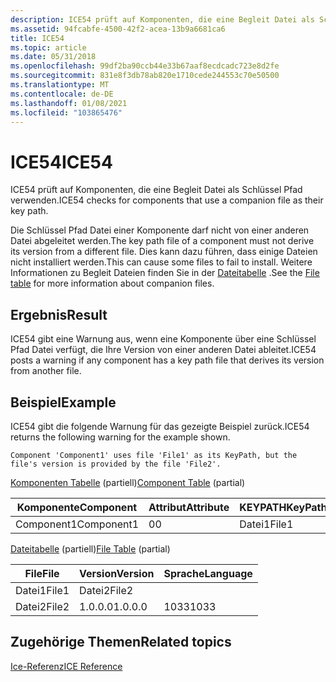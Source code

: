 ```yaml
---
description: ICE54 prüft auf Komponenten, die eine Begleit Datei als Schlüssel Pfad verwenden.
ms.assetid: 94fcabfe-4500-42f2-acea-13b9a6681ca6
title: ICE54
ms.topic: article
ms.date: 05/31/2018
ms.openlocfilehash: 99df2ba90ccb44e33b67aaf8ecdcadc723e8d2fe
ms.sourcegitcommit: 831e8f3db78ab820e1710cede244553c70e50500
ms.translationtype: MT
ms.contentlocale: de-DE
ms.lasthandoff: 01/08/2021
ms.locfileid: "103865476"
---
```

# <a name="ice54"></a><span data-ttu-id="5d164-103">ICE54</span><span class="sxs-lookup"><span data-stu-id="5d164-103">ICE54</span></span>

<span data-ttu-id="5d164-104">ICE54 prüft auf Komponenten, die eine Begleit Datei als Schlüssel Pfad verwenden.</span><span class="sxs-lookup"><span data-stu-id="5d164-104">ICE54 checks for components that use a companion file as their key path.</span></span>

<span data-ttu-id="5d164-105">Die Schlüssel Pfad Datei einer Komponente darf nicht von einer anderen Datei abgeleitet werden.</span><span class="sxs-lookup"><span data-stu-id="5d164-105">The key path file of a component must not derive its version from a different file.</span></span> <span data-ttu-id="5d164-106">Dies kann dazu führen, dass einige Dateien nicht installiert werden.</span><span class="sxs-lookup"><span data-stu-id="5d164-106">This can cause some files to fail to install.</span></span> <span data-ttu-id="5d164-107">Weitere Informationen zu Begleit Dateien finden Sie in der [Dateitabelle](file-table.md) .</span><span class="sxs-lookup"><span data-stu-id="5d164-107">See the [File table](file-table.md) for more information about companion files.</span></span>

## <a name="result"></a><span data-ttu-id="5d164-108">Ergebnis</span><span class="sxs-lookup"><span data-stu-id="5d164-108">Result</span></span>

<span data-ttu-id="5d164-109">ICE54 gibt eine Warnung aus, wenn eine Komponente über eine Schlüssel Pfad Datei verfügt, die Ihre Version von einer anderen Datei ableitet.</span><span class="sxs-lookup"><span data-stu-id="5d164-109">ICE54 posts a warning if any component has a key path file that derives its version from another file.</span></span>

## <a name="example"></a><span data-ttu-id="5d164-110">Beispiel</span><span class="sxs-lookup"><span data-stu-id="5d164-110">Example</span></span>

<span data-ttu-id="5d164-111">ICE54 gibt die folgende Warnung für das gezeigte Beispiel zurück.</span><span class="sxs-lookup"><span data-stu-id="5d164-111">ICE54 returns the following warning for the example shown.</span></span>

``` syntax
Component 'Component1' uses file 'File1' as its KeyPath, but the file's version is provided by the file 'File2'.
```

<span data-ttu-id="5d164-112">[Komponenten Tabelle](component-table.md) (partiell)</span><span class="sxs-lookup"><span data-stu-id="5d164-112">[Component Table](component-table.md) (partial)</span></span>



| <span data-ttu-id="5d164-113">Komponente</span><span class="sxs-lookup"><span data-stu-id="5d164-113">Component</span></span>  | <span data-ttu-id="5d164-114">Attribut</span><span class="sxs-lookup"><span data-stu-id="5d164-114">Attribute</span></span> | <span data-ttu-id="5d164-115">KEYPATH</span><span class="sxs-lookup"><span data-stu-id="5d164-115">KeyPath</span></span> |
|------------|-----------|---------|
| <span data-ttu-id="5d164-116">Component1</span><span class="sxs-lookup"><span data-stu-id="5d164-116">Component1</span></span> | <span data-ttu-id="5d164-117">0</span><span class="sxs-lookup"><span data-stu-id="5d164-117">0</span></span>         | <span data-ttu-id="5d164-118">Datei1</span><span class="sxs-lookup"><span data-stu-id="5d164-118">File1</span></span>   |



 

<span data-ttu-id="5d164-119">[Dateitabelle](file-table.md) (partiell)</span><span class="sxs-lookup"><span data-stu-id="5d164-119">[File Table](file-table.md) (partial)</span></span>



| <span data-ttu-id="5d164-120">File</span><span class="sxs-lookup"><span data-stu-id="5d164-120">File</span></span>  | <span data-ttu-id="5d164-121">Version</span><span class="sxs-lookup"><span data-stu-id="5d164-121">Version</span></span> | <span data-ttu-id="5d164-122">Sprache</span><span class="sxs-lookup"><span data-stu-id="5d164-122">Language</span></span> |
|-------|---------|----------|
| <span data-ttu-id="5d164-123">Datei1</span><span class="sxs-lookup"><span data-stu-id="5d164-123">File1</span></span> | <span data-ttu-id="5d164-124">Datei2</span><span class="sxs-lookup"><span data-stu-id="5d164-124">File2</span></span>   |          |
| <span data-ttu-id="5d164-125">Datei2</span><span class="sxs-lookup"><span data-stu-id="5d164-125">File2</span></span> | <span data-ttu-id="5d164-126">1.0.0.0</span><span class="sxs-lookup"><span data-stu-id="5d164-126">1.0.0.0</span></span> | <span data-ttu-id="5d164-127">1033</span><span class="sxs-lookup"><span data-stu-id="5d164-127">1033</span></span>     |



 

## <a name="related-topics"></a><span data-ttu-id="5d164-128">Zugehörige Themen</span><span class="sxs-lookup"><span data-stu-id="5d164-128">Related topics</span></span>

<dl> <dt>

[<span data-ttu-id="5d164-129">Ice-Referenz</span><span class="sxs-lookup"><span data-stu-id="5d164-129">ICE Reference</span></span>](ice-reference.md)
</dt> </dl>

 

 



